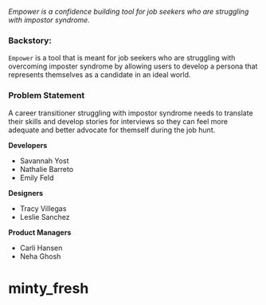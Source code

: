 *Empower is a confidence building tool for job seekers who are struggling with impostor syndrome.* 

### Backstory:

`Empower` is a tool that is meant for job seekers who are struggling with overcoming imposter syndrome by 
allowing users to develop a persona that represents themselves as a candidate in an ideal world.

### **Problem Statement**
A career transitioner struggling with impostor syndrome needs to translate their 
skills and develop stories for interviews so they can feel more adequate and better advocate for themself during the job hunt.


**Developers**
  - Savannah Yost
  - Nathalie Barreto
  - Emily Feld

**Designers** 
  - Tracy Villegas
  - Leslie Sanchez

**Product Managers**
  - Carli Hansen
  - Neha Ghosh

# minty_fresh
